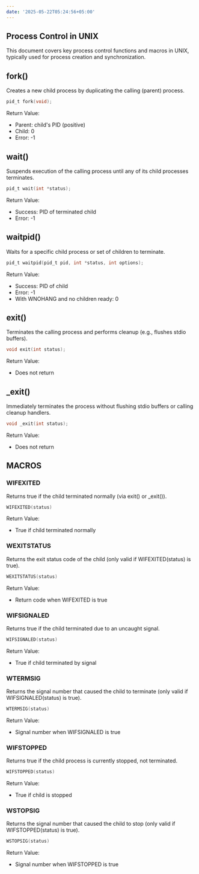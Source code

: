 ```yaml
---
date: '2025-05-22T05:24:56+05:00'
---
```

## Process Control in UNIX
This document covers key process control functions and macros in UNIX, typically used for process creation and synchronization.

## fork()
Creates a new child process by duplicating the calling (parent) process.
```c
pid_t fork(void);
```
Return Value:
- Parent: child's PID (positive)
- Child: 0
- Error: -1

## wait()
Suspends execution of the calling process until any of its child processes terminates.
```c
pid_t wait(int *status);
```
Return Value:
- Success: PID of terminated child
- Error: -1

## waitpid()
Waits for a specific child process or set of children to terminate.
```c
pid_t waitpid(pid_t pid, int *status, int options);
```
Return Value:
- Success: PID of child
- Error: -1
- With WNOHANG and no children ready: 0

## exit()
Terminates the calling process and performs cleanup (e.g., flushes stdio buffers).
```c
void exit(int status);
```
Return Value:
- Does not return

## _exit()
Immediately terminates the process without flushing stdio buffers or calling cleanup handlers.
```c
void _exit(int status);
```
Return Value:
- Does not return

## MACROS
### WIFEXITED
Returns true if the child terminated normally (via exit() or _exit()).
```c
WIFEXITED(status)
```
Return Value:
- True if child terminated normally

### WEXITSTATUS
Returns the exit status code of the child (only valid if WIFEXITED(status) is true).
```c
WEXITSTATUS(status)
```
Return Value:
- Return code when WIFEXITED is true

### WIFSIGNALED
Returns true if the child terminated due to an uncaught signal.
```c
WIFSIGNALED(status)
```
Return Value:
- True if child terminated by signal

### WTERMSIG
Returns the signal number that caused the child to terminate (only valid if WIFSIGNALED(status) is true).
```c
WTERMSIG(status)
```
Return Value:
- Signal number when WIFSIGNALED is true

### WIFSTOPPED
Returns true if the child process is currently stopped, not terminated.
```c
WIFSTOPPED(status)
```
Return Value:
- True if child is stopped

### WSTOPSIG
Returns the signal number that caused the child to stop (only valid if WIFSTOPPED(status) is true).
```c
WSTOPSIG(status)
```
Return Value:
- Signal number when WIFSTOPPED is true
